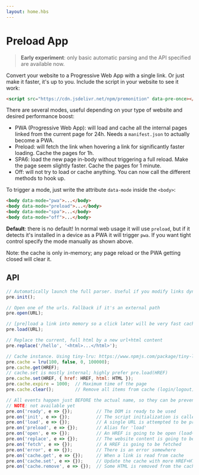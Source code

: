 ```yaml
---
layout: home.hbs
---
```


# Preload App

> **Early experiment**: only basic automatic parsing and the API specified are available now.

Convert your website to a Progressive Web App with a single link. Or just make it faster, it's up to you. Include the script in your website to see it work:

```html
<script src="https://cdn.jsdelivr.net/npm/premonition" data-pre-once></script>
```

There are several modes, useful depending on your type of website and desired performance boost:

- PWA (Progressive Web App): will load and cache all the internal pages linked from the current page for 24h. Needs a `manifest.json` to actually become a PWA.
- Preload: will fetch the link when hovering a link for significantly faster loading. Cache the pages for 1h.
- SPA6: load the new page in-body without triggering a full reload. Make the page seem slightly faster. Cache the pages for 1 minute.
- Off: will not try to load or cache anything. You can now call the different methods to hook up.

To trigger a mode, just write the attribute `data-mode` inside the `<body>`:

```html
<body data-mode="pwa">...</body>
<body data-mode="preload">...</body>
<body data-mode="spa">...</body>
<body data-mode="off">...</body>
```

**Default**: there is no default! In normal web usage it will use `preload`, but if it detects it's installed in a device as a PWA it will trigger `pwa`. If you want tight control specify the mode manually as shown above.

Note: the cache is only in-memory; any page reload or the PWA getting closed will clear it.



## API

```js
// Automatically launch the full parser. Useful if you modify links dynamically
pre.init();

// Open one of the urls. Fallback if it's an external path
pre.open(URL);

// [pre]load a link into memory so a click later will be very fast cached
pre.load(URL);

// Replace the current, full html by a new url+html content
pre.replace('/hello', '<html>...</html>');

// Cache instance. Using tiny-lru: https://www.npmjs.com/package/tiny-lru
pre.cache = lru(100, false, 0, 100000);
pre.cache.get(HREF);
// cache.set is mostly internal; highly prefer pre.load(HREF)
pre.cache.set(HREF, { href: HREF, html: HTML });
pre.cache.expire = 1000;  // Maximum time of the page
pre.cache.clear();        // Remove all items from cache (login/logout)

// All events happen just BEFORE the actual name, so they can be prevented
// NOTE: not available yet
pre.on('ready', e => {});         // The DOM is ready to be used
pre.on('init', e => {});          // The script initialization is called
pre.on('load', e => {});          // A single URL is attempted to be preloaded
pre.on('preload', e => {});       // Alias for 'load'
pre.on('open', e => {});          // An HREF is going to be open (load+replace?)
pre.on('replace', e => {});       // The website content is going to be updated
pre.on('fetch', e => {});         // A HREF is going to be fetched
pre.on('error', e => {});         // There is an error somewhere
pre.on('cache.get', e => {});     // When a link is read from cache
pre.on('cache.set', e => {});     // Update the cache with more HREF+HTML
pre.on('cache.remove', e => {});  // Some HTML is removed from the cache
```
